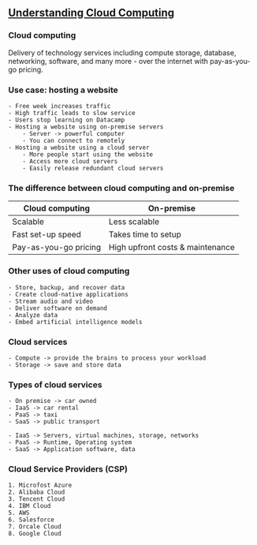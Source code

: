## [Understanding Cloud Computing](https://app.datacamp.com/learn/courses/understanding-cloud-computing)

### Cloud computing
Delivery of technology services including compute storage, database, networking, software, and many more - over the internet with pay-as-you-go pricing.


### Use case: hosting a website
```
- Free week increases traffic
- High traffic leads to slow service
- Users stop learning on Datacamp
- Hosting a website using on-premise servers
    - Server -> powerful computer
    - You can connect to remotely
- Hosting a website using a cloud server 
    - More people start using the website
    - Access more cloud servers
    - Easily release redundant cloud servers
```

### The difference between cloud computing and on-premise

| Cloud computing | On-premise | 
| --- | --- |
| Scalable | Less scalable |
| Fast set-up speed | Takes time to setup |
| Pay-as-you-go pricing | High upfront costs & maintenance |

### Other uses of cloud computing
```
- Store, backup, and recover data
- Create cloud-native applications
- Stream audio and video
- Deliver software on demand
- Analyze data
- Embed artificial intelligence models
```

### Cloud services
```
- Compute -> provide the brains to process your workload
- Storage -> save and store data
```

### Types of cloud services
```
- On premise -> car owned
- IaaS -> car rental
- PaaS -> taxi
- SaaS -> public transport

- IaaS -> Servers, virtual machines, storage, networks  
- PaaS -> Runtime, Operating system  
- SaaS -> Application software, data  
```

### Cloud Service Providers (CSP)
```
1. Microfost Azure
2. Alibaba Cloud
3. Tencent Cloud
4. IBM Cloud
5. AWS
6. Salesforce
7. Orcale Cloud
8. Google Cloud
```